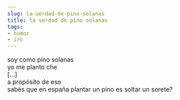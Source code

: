 ```yaml
---
slug: la-verdad-de-pino-solanas  
title: la verdad de pino solanas  
tags:  
- humor  
- irc  
---
```

  
soy como pino solanas  
 yo me planto che  
[...]  
 a propósito de eso  
 sabés que en españa plantar un pino es soltar un sorete?  

